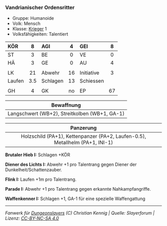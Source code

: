 ### Vandrianischer Ordensritter

- Gruppe: Humanoide
- Volk: Mensch
- Klasse: [Krieger](../../grw/charaktere-klasse-krieger.md) 1
- Volksfähigkeiten: Talentiert

| KÖR    |  8  | AGI      |  4  | GEI        |  8  |
| :----- | :-: | :------- | :-: | :--------- | :-: |
| ST     |  3  | BE       |  0  | VE         |  0  |
| HÄ     |  3  | GE       |  0  | AU         |  4  |
|        |     |          |     |            |     |
| LK     | 21  | Abwehr   | 16  | Initiative |  3  |
| Laufen | 3.5 | Schlagen | 13  | Schiessen  |     |
|        |     |          |     |            |     |
| GH     |  4  | GK       | no  | EP         | 67  |

|                  Bewaffnung                   |
| :-------------------------------------------: |
| Langschwert (WB+2), Streitkolben (WB+1, GA-1) |

|                                  Panzerung                                   |
| :--------------------------------------------------------------------------: |
| Holzschild (PA+1), Kettenpanzer (PA+2, Laufen-0.5), Metallhelm (PA+1, INI-1) |

**Brutaler Hieb I:** Schlagen +KÖR

**Diener des Lichts I:** Abwehr +1 pro Talentrang gegen Diener der Dunkelheit/Schattenzauber.

**Flink I:** Laufen +1m pro Talentrang.

**Parade I:** Abwehr +1 pro Talentrang gegen erkannte Nahkampfangriffe.

**Waffenkenner I:** Schlagen +1, GA-1 für eine spezielle Waffengattung

---

_Fanwerk für [Dungeonslayers](https://www.dungeonslayers.net/) (C) Christian Kennig | Quelle: Slayerforum | Lizenz: [CC-BY-NC-SA 4.0](https://creativecommons.org/licenses/by-nc-sa/4.0/deed.de)_
